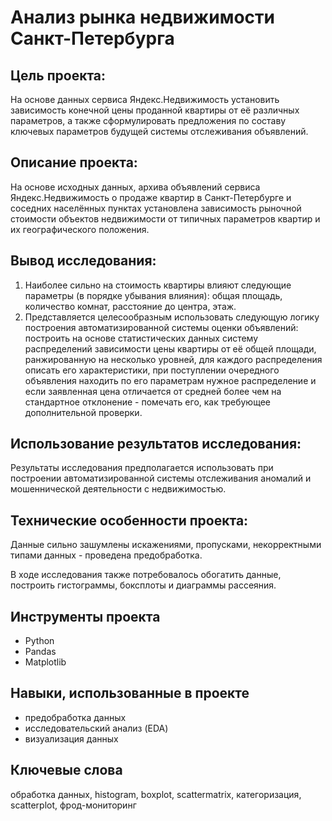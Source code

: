 # Анализ рынка недвижимости Санкт-Петербурга




## Цель проекта:

На основе данных сервиса Яндекc.Недвижимость установить зависимость конечной цены проданной квартиры от её различных параметров, а также сформулировать предложения по составу ключевых параметров будущей системы отслеживания объявлений.

## Описание проекта:

На основе исходных данных, архива объявлений сервиса Яндекc.Недвижимость о продаже квартир в Санкт-Петербурге и соседних населённых пунктах установлена зависимость рыночной стоимости объектов недвижимости от типичных параметров квартир и их географического положения.


## Вывод исследования:

1. Наиболее сильно на стоимость квартиры влияют следующие параметры (в порядке убывания влияния): общая площадь, количество комнат, расстояние до центра, этаж.
2. Представляется целесообразным использовать следующую логику построения автоматизированной системы оценки объявлений: построить на основе статистических данных систему распределений зависимости цены квартиры от её общей площади, ранжированную на несколько уровней, для каждого распределения описать его характеристики, при поступлении очередного объявления находить по его параметрам нужное распределение и если заявленная цена отличается от средней более чем на стандартное отклонение - помечать его, как требующее дополнительной проверки.


## Использование результатов исследования:

Результаты исследования предполагается использовать при построении автоматизированной системы отслеживания аномалий и мошеннической деятельности с недвижимостью.


## Технические особенности проекта:

Данные сильно зашумлены искажениями, пропусками, некорректными типами данных - проведена предобработка.

В ходе исследования также потребовалось обогатить данные, построить гистограммы, боксплоты и диаграммы рассеяния.


## Инструменты проекта

- Python
- Pandas
- Matplotlib


## Навыки, использованные в проекте

- предобработка данных
- исследовательский анализ (EDA)
- визуализация данных


## Ключевые слова

обработка данных, histogram, boxplot, scattermatrix, категоризация, scatterplot,  фрод-мониторинг